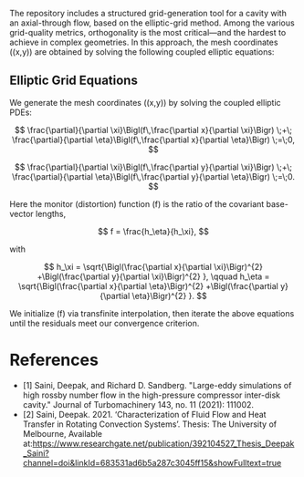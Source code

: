 
The repository includes a structured grid-generation tool for a cavity with an axial-through flow, based on the elliptic-grid method.  Among the various grid-quality metrics, orthogonality is the most critical—and the hardest to achieve in complex geometries.  In this approach, the mesh coordinates \((x,y)\) are obtained by solving the following coupled elliptic equations:


## Elliptic Grid Equations

We generate the mesh coordinates \((x,y)\) by solving the coupled elliptic PDEs:

$$
\frac{\partial}{\partial \xi}\Bigl(f\,\frac{\partial x}{\partial \xi}\Bigr)
\;+\;
\frac{\partial}{\partial \eta}\Bigl(f\,\frac{\partial x}{\partial \eta}\Bigr)
\;=\;0,
$$

$$
\frac{\partial}{\partial \xi}\Bigl(f\,\frac{\partial y}{\partial \xi}\Bigr)
\;+\;
\frac{\partial}{\partial \eta}\Bigl(f\,\frac{\partial y}{\partial \eta}\Bigr)
\;=\;0.
$$

Here the monitor (distortion) function \(f\) is the ratio of the covariant base-vector lengths,

$$
f = \frac{h_\eta}{h_\xi},
$$

with

$$
h_\xi = \sqrt{\Bigl(\frac{\partial x}{\partial \xi}\Bigr)^{2}
            +\Bigl(\frac{\partial y}{\partial \xi}\Bigr)^{2}
       },
\qquad
h_\eta = \sqrt{\Bigl(\frac{\partial x}{\partial \eta}\Bigr)^{2}
               +\Bigl(\frac{\partial y}{\partial \eta}\Bigr)^{2}
          }.
$$

We initialize \(f\) via transfinite interpolation, then iterate the above equations until the residuals meet our convergence criterion.

# References
- [1] Saini, Deepak, and Richard D. Sandberg. "Large-eddy simulations of high rossby number flow in the high-pressure compressor inter-disk cavity." Journal of Turbomachinery 143, no. 11 (2021): 111002.
- [2] Saini, Deepak. 2021. ‘Characterization of Fluid Flow and Heat Transfer in Rotating Convection Systems’. Thesis: The University of Melbourne, Available at:https://www.researchgate.net/publication/392104527_Thesis_Deepak_Saini?channel=doi&linkId=683531ad6b5a287c3045ff15&showFulltext=true

